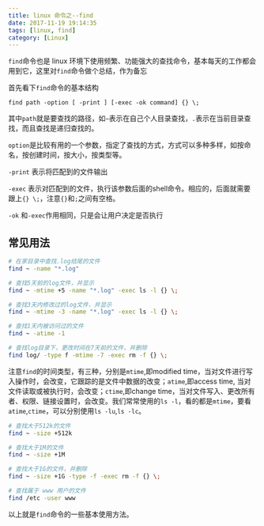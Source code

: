 ```yaml
---
title: linux 命令之--find
date: 2017-11-19 19:14:35
tags: [linux, find]
category: [Linux]
---
```


`find`命令也是 linux 环境下使用频繁、功能强大的查找命令，基本每天的工作都会用到它，这里对`find`命令做个总结，作为备忘
<!--more-->

首先看下`find`命令的基本结构
```
find path -option [ -print ] [-exec -ok command] {} \;
```

其中`path`就是要查找的路径，如`~`表示在自己个人目录查找，`.`表示在当前目录查找，而且查找是递归查找的。

`option`是比较有用的一个参数，指定了查找的方式，方式可以多种多样，如按命名，按创建时间，按大小，按类型等。

`-print` 表示将匹配到的文件输出

`-exec` 表示对匹配到的文件，执行该参数后面的shell命令。相应的，后面就需要跟上`{} \;`，注意`{}`和`;`之间有空格。

`-ok` 和`-exec`作用相同，只是会让用户决定是否执行

## 常见用法

```bash
# 在家目录中查找.log结尾的文件
find ~ -name "*.log"
```

```bash
# 查找5天前的log文件，并显示
find ~ -mtime +5 -name "*.log" -exec ls -l {} \;

# 查找3天内修改过的log文件，并显示
find ~ -mtime -3 -name "*.log" -exec ls -l {} \;

# 查找1天内被访问过的文件
find ~ -atime -1

# 查找log目录下，更改时间在7天前的文件，并删除
find log/ -type f -mtime -7 -exec rm -f {} \;
```


注意`find`的时间类型，有三种，分别是`mtime`,即modified time，当对文件进行写入操作时，会改变，它跟踪的是文件中数据的改变；`atime`,即access time, 当对文件读取或被执行时，会改变；`ctime`,即change time，当对文件写入、更改所有者、权限、链接设置时，会改变。我们常常使用的`ls -l`，看的都是`mtime`，要看`atime`,`ctime`，可以分别使用`ls -lu`,`ls -lc`。

```bash
# 查找大于512k的文件
find ~ -size +512k

# 查找大于1M的文件
find ~ -size +1M

# 查找大于1G的文件，并删除
find ~ -size +1G -type -f -exec rm -f {} \;
```

```bash
# 查找属于 www 用户的文件
find /etc -user www
```

以上就是`find`命令的一些基本使用方法。
